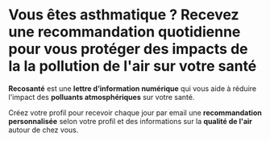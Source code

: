 # **Vous êtes asthmatique ?** Recevez une recommandation quotidienne pour vous protéger des impacts de la la **pollution de l'air** sur votre santé

**Recosanté** est une **lettre d’information numérique** qui vous aide à réduire l'impact des **polluants atmosphériques** sur votre santé.

Créez votre profil pour recevoir chaque jour par email une **recommandation personnalisée** selon votre profil et des informations sur la **qualité de l'air** autour de chez vous.